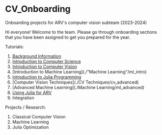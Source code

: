 # CV_Onboarding
Onboarding projects for ARV's computer vision subteam (2023-2024)

Hi everyone! Welcome to the team. Please go through onboarding sections that you have been assigned to get you prepared for the year. 

Tutorials:
1. [Background Information](./Introduction/background_info)
2. [Introduction to Computer Science](./Introduction/cs_intro)
3. [Introduction to Computer Vision](./Introduction/cv_intro)
4. [Introduction to Machine Learning](./"Machine Learning"/ml_intro)
5. [Introduction to Julia Programming](./Julia/julia_intro)
6. [Computer Vision Techniques](./CV Techniques/cv_advanced)
7. [Advanced Machine Learning](./Machine Learning/ml_advanced)
8. [Using Julia for ARV](./Julia/julia_advanced)
9. Integration 

Projects / Research: 
1. Classical Computer Vision 
2. Machine Learning
3. Julia Optimization 
